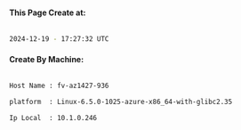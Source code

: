 
   
#### This Page Create at:

```bash

2024-12-19 - 17:27:32 UTC

```

#### Create By Machine:

```bash

Host Name : fv-az1427-936

platform  : Linux-6.5.0-1025-azure-x86_64-with-glibc2.35

Ip Local  : 10.1.0.246

```

